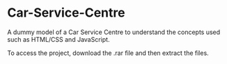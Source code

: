 # Car-Service-Centre
A dummy model of a Car Service Centre to understand the concepts used such as HTML/CSS and JavaScript.

To access the project, download the .rar file and then extract the files.
